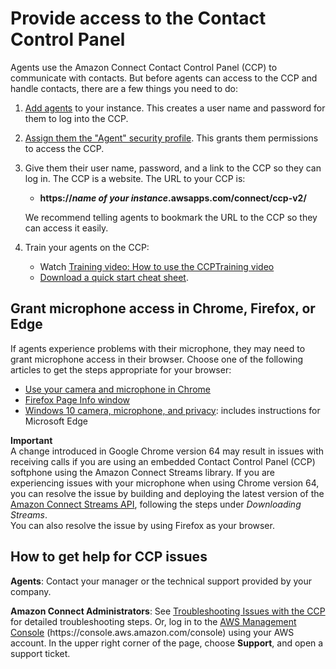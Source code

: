 # Provide access to the Contact Control Panel<a name="amazon-connect-contact-control-panel"></a>

Agents use the Amazon Connect Contact Control Panel \(CCP\) to communicate with contacts\. But before agents can access to the CCP and handle contacts, there are a few things you need to do: 

1. [Add agents](user-management.md) to your instance\. This creates a user name and password for them to log into the CCP\. 

1. [Assign them the "Agent" security profile](assign-security-profile.md)\. This grants them permissions to access the CCP\.

1. Give them their user name, password, and a link to the CCP so they can log in\. The CCP is a website\. The URL to your CCP is:
   + **https://*name of your instance*\.awsapps\.com/connect/ccp\-v2/**

   We recommend telling agents to bookmark the URL to the CCP so they can access it easily\.

1. Train your agents on the CCP:
   + Watch [Training video: How to use the CCPTraining video](ccp-video-training.md)
   + [Download a quick start cheat sheet](https://connectivitytest.s3.amazonaws.com/CCP_Agent_QuickStart_20200615.pptx)\.

## Grant microphone access in Chrome, Firefox, or Edge<a name="accessing-microphone"></a>

If agents experience problems with their microphone, they may need to grant microphone access in their browser\. Choose one of the following articles to get the steps appropriate for your browser:
+ [Use your camera and microphone in Chrome](https://support.google.com/chrome/answer/2693767?hl=en)
+ [Firefox Page Info window](https://support.mozilla.org/en-US/kb/firefox-page-info-window)
+ [Windows 10 camera, microphone, and privacy](https://support.microsoft.com/en-us/help/4468232/windows-10-camera-microphone-and-privacy): includes instructions for Microsoft Edge

**Important**  
A change introduced in Google Chrome version 64 may result in issues with receiving calls if you are using an embedded Contact Control Panel \(CCP\) softphone using the Amazon Connect Streams library\. If you are experiencing issues with your microphone when using Chrome version 64, you can resolve the issue by building and deploying the latest version of the [Amazon Connect Streams API](https://github.com/aws/amazon-connect-streams/blob/master/Documentation.md#downloading-streams), following the steps under *Downloading Streams*\.  
You can also resolve the issue by using Firefox as your browser\.

## How to get help for CCP issues<a name="how-to-get-help-for-ccp-issues"></a>

**Agents**: Contact your manager or the technical support provided by your company\. 

**Amazon Connect Administrators**: See [Troubleshooting Issues with the CCP](troubleshooting.md) for detailed troubleshooting steps\. Or, log in to the [AWS Management Console](https://console.aws.amazon.com/console) \(https://console\.aws\.amazon\.com/console\) using your AWS account\. In the upper right corner of the page, choose **Support**, and open a support ticket\.